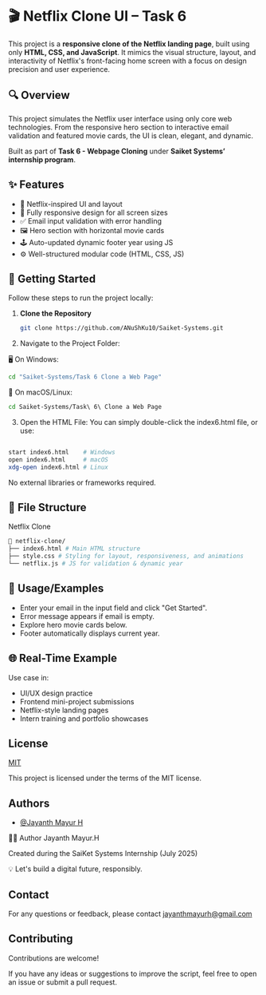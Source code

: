 # 🎬 Netflix Clone UI – Task 6

This project is a **responsive clone of the Netflix landing page**, built using only **HTML, CSS, and JavaScript**. It mimics the visual structure, layout, and interactivity of Netflix's front-facing home screen with a focus on design precision and user experience.



## 🔍 Overview

This project simulates the Netflix user interface using only core web technologies. From the responsive hero section to interactive email validation and featured movie cards, the UI is clean, elegant, and dynamic.

Built as part of **Task 6 - Webpage Cloning** under **Saiket Systems’ internship program**.

## ✨ Features

- 🎯 Netflix-inspired UI and layout
- 📱 Fully responsive design for all screen sizes
- ✅ Email input validation with error handling
- 🖼️ Hero section with horizontal movie cards
- 🕹️ Auto-updated dynamic footer year using JS
- ⚙️ Well-structured modular code (HTML, CSS, JS)


## 🚀 Getting Started

Follow these steps to run the project locally:



1. **Clone the Repository**
   ```bash
   git clone https://github.com/ANuShKu10/Saiket-Systems.git
   ```
2. Navigate to the Project Folder:

🖥️ On Windows:
```bash
cd "Saiket-Systems/Task 6 Clone a Web Page"
```

🐧 On macOS/Linux:
```bash
cd Saiket-Systems/Task\ 6\ Clone a Web Page
```

3. Open the HTML File:
You can simply double-click the index6.html file, or use:
```bash

start index6.html    # Windows
open index6.html     # macOS
xdg-open index6.html # Linux
```

No external libraries or frameworks required.
## 📁 File Structure
Netflix Clone
```bash
📁 netflix-clone/
├── index6.html # Main HTML structure
├── style.css # Styling for layout, responsiveness, and animations
└── netflix.js # JS for validation & dynamic year
```
## 🧪 Usage/Examples

- Enter your email in the input field and click "Get Started".
- Error message appears if email is empty.
- Explore hero movie cards below.
- Footer automatically displays current year.
## 🌐 Real-Time Example

Use case in:
- UI/UX design practice
- Frontend mini-project submissions
- Netflix-style landing pages
- Intern training and portfolio showcases
## License

[MIT](https://github.com/ANuShKu10/Saiket-Systems/blob/main/LICENSE)

This project is licensed under the terms of the MIT license.
## Authors

- [@Jayanth Mayur H](https://github.com/ANuShKu10)

🙋‍♂️ Author
Jayanth Mayur.H

Created during the SaiKet Systems Internship (July 2025)

💡 Let's build a digital future, responsibly.

## Contact
For any questions or feedback, please contact jayanthmayurh@gmail.com
## Contributing
Contributions are welcome! 

If you have any ideas or suggestions to improve the script, feel free to open an issue or submit a pull request.